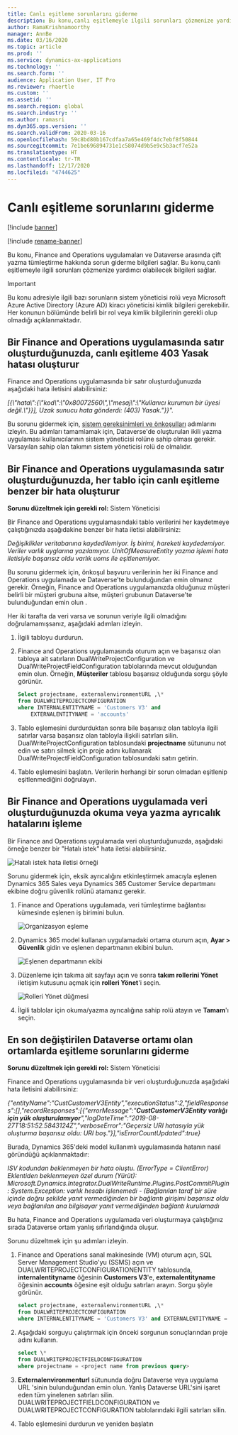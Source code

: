 ```yaml
---
title: Canlı eşitleme sorunlarını giderme
description: Bu konu,canlı eşitlemeyle ilgili sorunları çözmenize yardımcı olabilecek sorun giderme bilgileri sağlar.
author: RamaKrishnamoorthy
manager: AnnBe
ms.date: 03/16/2020
ms.topic: article
ms.prod: ''
ms.service: dynamics-ax-applications
ms.technology: ''
ms.search.form: ''
audience: Application User, IT Pro
ms.reviewer: rhaertle
ms.custom: ''
ms.assetid: ''
ms.search.region: global
ms.search.industry: ''
ms.author: ramasri
ms.dyn365.ops.version: ''
ms.search.validFrom: 2020-03-16
ms.openlocfilehash: 59c8bd80b167cdfaa7a65e469f4dc7ebf8f50844
ms.sourcegitcommit: 7e1be696894731e1c58074d9b5e9c5b3acf7e52a
ms.translationtype: HT
ms.contentlocale: tr-TR
ms.lasthandoff: 12/17/2020
ms.locfileid: "4744625"
---
```

# <a name="troubleshoot-live-synchronization-issues"></a>Canlı eşitleme sorunlarını giderme

[!include [banner](../../includes/banner.md)]

[!include [rename-banner](~/includes/cc-data-platform-banner.md)]



Bu konu, Finance and Operations uygulamaları ve Dataverse arasında çift yazma tümleştirme hakkında sorun giderme bilgileri sağlar. Bu konu,canlı eşitlemeyle ilgili sorunları çözmenize yardımcı olabilecek bilgileri sağlar.

> [!IMPORTANT]
> Bu konu adresiyle ilgili bazı sorunların sistem yöneticisi rolü veya Microsoft Azure Active Directory (Azure AD) kiracı yöneticisi kimlik bilgileri gerekebilir. Her konunun bölümünde belirli bir rol veya kimlik bilgilerinin gerekli olup olmadığı açıklanmaktadır.

## <a name="live-synchronization-throws-a-403-forbidden-error-when-you-create-a-row-in-a-finance-and-operations-app"></a>Bir Finance and Operations uygulamasında satır oluşturduğunuzda, canlı eşitleme 403 Yasak hatası oluşturur

Finance and Operations uygulamasında bir satır oluşturduğunuzda aşağıdaki hata iletisini alabilirsiniz:

*\[{\\"hata\\":{\\"kod\\":\\"0x80072560\\",\\"mesaj\\":\\"Kullanıcı kurumun bir üyesi değil.\\"}}\], Uzak sunucu hata gönderdi: (403) Yasak."}}".*

Bu sorunu gidermek için, [sistem gereksinimleri ve önkoşulları](requirements-and-prerequisites.md) adımlarını izleyin. Bu adımları tamamlamak için, Dataverse'de oluşturulan ikili yazma uygulaması kullanıcılarının sistem yöneticisi rolüne sahip olması gerekir. Varsayılan sahip olan takımın sistem yöneticisi rolü de olmalıdır.

## <a name="live-synchronization-for-any-table-consistently-throws-a-similar-error-when-you-create-a-row-in-a-finance-and-operations-app"></a>Bir Finance and Operations uygulamasında satır oluşturduğunuzda, her tablo için canlı eşitleme benzer bir hata oluşturur

**Sorunu düzeltmek için gerekli rol:** Sistem Yöneticisi

Bir Finance and Operations uygulamasındaki tablo verilerini her kaydetmeye çalıştığınızda aşağıdakine benzer bir hata iletisi alabilirsiniz:

*Değişiklikler veritabanına kaydedilemiyor. İş birimi, hareketi kaydedemiyor. Veriler varlık uyglarına yazılamıyor. UnitOfMeasureEntity yazma işlemi hata iletisiyle başarısız oldu varlık uoms ile eşitlenemiyor.*

Bu sorunu gidermek için, önkoşul başvuru verilerinin her iki Finance and Operations uygulamada ve Dataverse'te bulunduğundan emin olmanız gerekir. Örneğin, Finance and Operations uygulamanızda olduğunuz müşteri belirli bir müşteri grubuna aitse, müşteri grubunun Dataverse'te bulunduğundan emin olun .

Her iki tarafta da veri varsa ve sorunun veriyle ilgili olmadığını doğrulamamışsanız, aşağıdaki adımları izleyin.

1. İlgili tabloyu durdurun.
2. Finance and Operations uygulamasında oturum açın ve başarısız olan tabloya ait satırların DualWriteProjectConfiguration ve DualWriteProjectFieldConfiguration tablolarında mevcut olduğundan emin olun. Örneğin, **Müşteriler** tablosu başarısız olduğunda sorgu şöyle görünür.

    ```sql
    Select projectname, externalenvironmentURL ,\* 
    from DUALWRITEPROJECTCONFIGURATION 
    where INTERNALENTITYNAME = 'Customers V3' and
        EXTERNALENTITYNAME = 'accounts' 
    ```

3. Tablo eşlemesini durdurduktan sonra bile başarısız olan tabloyla ilgili satırlar varsa başarısız olan tabloyla ilişkili satırları silin. DualWriteProjectConfiguration tablosundaki **projectname** sütununu not edin ve satırı silmek için proje adını kullanarak DualWriteProjectFieldConfiguration tablosundaki satırı getirin.
4. Tablo eşlemesini başlatın. Verilerin herhangi bir sorun olmadan eşitlenip eşitlenmediğini doğrulayın.

## <a name="handle-read-or-write-privilege-errors-when-you-create-data-in-a-finance-and-operations-app"></a>Bir Finance and Operations uygulamada veri oluşturduğunuzda okuma veya yazma ayrıcalık hatalarını işleme

Bir Finance and Operations uygulamada veri oluşturduğunuzda, aşağıdaki örneğe benzer bir "Hatalı istek" hata iletisi alabilirsiniz.

![Hatalı istek hata iletisi örneği](media/error_record_id_source.png)

Sorunu gidermek için, eksik ayrıcalığını etkinleştirmek amacıyla eşlenen Dynamics 365 Sales veya Dynamics 365 Customer Service departmanı ekibine doğru güvenlik rolünü atamanız gerekir.

1. Finance and Operations uygulamada, veri tümleştirme bağlantısı kümesinde eşlenen iş birimini bulun.

    ![Organizasyon eşleme](media/mapped_business_unit.png)

2. Dynamics 365 model kullanan uygulamadaki ortama oturum açın, **Ayar \> Güvenlik** gidin ve eşlenen departmanın ekibini bulun.

    ![Eşlenen departmanın ekibi](media/setting_security_page.png)

3. Düzenleme için takıma ait sayfayı açın ve sonra **takım rollerini Yönet** iletişim kutusunu açmak için **rolleri Yönet**'i seçin.

    ![Rolleri Yönet düğmesi](media/manage_team_roles.png)

4. İlgili tablolar için okuma/yazma ayrıcalığına sahip rolü atayın ve **Tamam**'ı seçin.

## <a name="fix-synchronization-issues-in-an-environment-that-has-a-recently-changed-dataverse-environment"></a>En son değiştirilen Dataverse ortamı olan ortamlarda eşitleme sorunlarını giderme

**Sorunu düzeltmek için gerekli rol:** Sistem Yöneticisi

Finance and Operations uygulamasında bir veri oluşturduğunuzda aşağıdaki hata iletisini alabilirsiniz:

*{"entityName":"CustCustomerV3Entity","executionStatus":2,"fieldResponses":\[\],"recordResponses":\[{"errorMessage":"**CustCustomerV3Entity varlığı için yük oluşturulamıyor**","logDateTime":"2019-08-27T18:51:52.5843124Z","verboseError":"Geçersiz URI hatasıyla yük oluşturma başarısız oldu: URI boş."}\],"isErrorCountUpdated":true}*

Burada, Dynamics 365'deki model kullanımlı uygulamasında hatanın nasıl göründüğü açıklanmaktadır:

*ISV kodundan beklenmeyen bir hata oluştu. (ErrorType = ClientError) Eklentiden beklenmeyen özel durum (Yürüt):  Microsoft.Dynamics.Integrator.DualWriteRuntime.Plugins.PostCommitPlugin: System.Exception: varlık hesabı işlenemedi - (Bağlanılan taraf bir süre içinde doğru şekilde yanıt vermediğinden bir bağlantı girişimi başarısız oldu veya bağlanılan ana bilgisayar yanıt vermediğinden bağlantı kurulamadı*

Bu hata, Finance and Operations uygulamada veri oluşturmaya çalıştığınız sırada Dataverse ortam yanlış sıfırlandığında oluşur.

Sorunu düzeltmek için şu adımları izleyin.

1. Finance and Operations sanal makinesinde (VM) oturum açın, SQL Server Management Studio'yu (SSMS) açın ve DUALWRITEPROJECTCONFIGURATIONENTITY tablosunda, **internalentityname** öğesinin **Customers V3**'e, **externalentityname** öğesinin **accounts** öğesine eşit olduğu satırları arayın. Sorgu şöyle görünür.

    ```sql
    select projectname, externalenvironmentURL ,\* 
    from DUALWRITEPROJECTCONFIGURATION 
    where INTERNALENTITYNAME = 'Customers V3' and EXTERNALENTITYNAME = 'accounts'
    ```

2. Aşağıdaki sorguyu çalıştırmak için önceki sorgunun sonuçlarından proje adını kullanın.

    ```sql
    select \* 
    from DUALWRITEPROJECTFIELDCONFIGURATION 
    where projectname = <project name from previous query>
    ```

3. **Externalenvironmenturl** sütununda doğru Dataverse veya uygulama URL 'sinin bulunduğundan emin olun. Yanlış Dataverse URL'sini işaret eden tüm yinelenen satırları silin. DUALWRITEPROJECTFIELDCONFIGURATION ve DUALWRITEPROJECTCONFIGURATION tablolarındaki ilgili satırları silin.
4. Tablo eşlemesini durdurun ve yeniden başlatın
